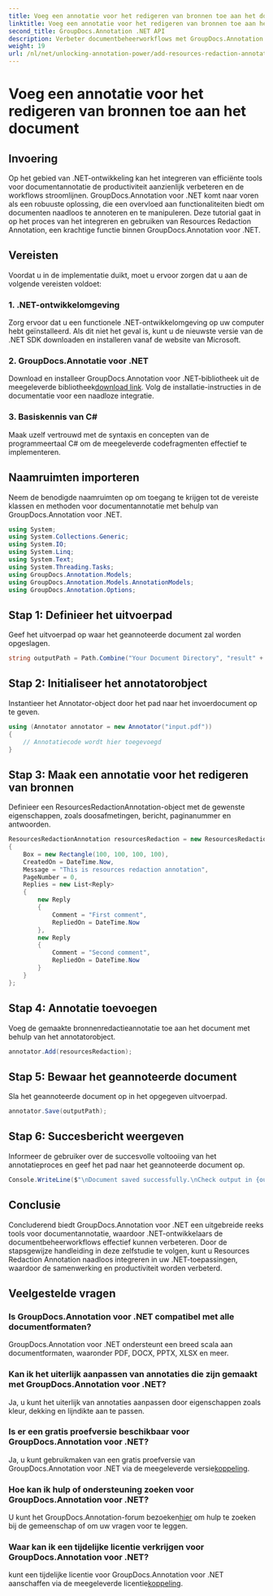 ```yaml
---
title: Voeg een annotatie voor het redigeren van bronnen toe aan het document
linktitle: Voeg een annotatie voor het redigeren van bronnen toe aan het document
second_title: GroupDocs.Annotation .NET API
description: Verbeter documentbeheerworkflows met GroupDocs.Annotation voor .NET. Integreer Resources Redaction Annotation naadloos in uw .NET voor een efficiënte werking.
weight: 19
url: /nl/net/unlocking-annotation-power/add-resources-redaction-annotation/
---
```


# Voeg een annotatie voor het redigeren van bronnen toe aan het document

## Invoering
Op het gebied van .NET-ontwikkeling kan het integreren van efficiënte tools voor documentannotatie de productiviteit aanzienlijk verbeteren en de workflows stroomlijnen. GroupDocs.Annotation voor .NET komt naar voren als een robuuste oplossing, die een overvloed aan functionaliteiten biedt om documenten naadloos te annoteren en te manipuleren. Deze tutorial gaat in op het proces van het integreren en gebruiken van Resources Redaction Annotation, een krachtige functie binnen GroupDocs.Annotation voor .NET.
## Vereisten
Voordat u in de implementatie duikt, moet u ervoor zorgen dat u aan de volgende vereisten voldoet:
### 1. .NET-ontwikkelomgeving
Zorg ervoor dat u een functionele .NET-ontwikkelomgeving op uw computer hebt geïnstalleerd. Als dit niet het geval is, kunt u de nieuwste versie van de .NET SDK downloaden en installeren vanaf de website van Microsoft.
### 2. GroupDocs.Annotatie voor .NET
 Download en installeer GroupDocs.Annotation voor .NET-bibliotheek uit de meegeleverde bibliotheek[download link](https://releases.groupdocs.com/annotation/net/). Volg de installatie-instructies in de documentatie voor een naadloze integratie.
### 3. Basiskennis van C#
Maak uzelf vertrouwd met de syntaxis en concepten van de programmeertaal C# om de meegeleverde codefragmenten effectief te implementeren.

## Naamruimten importeren
Neem de benodigde naamruimten op om toegang te krijgen tot de vereiste klassen en methoden voor documentannotatie met behulp van GroupDocs.Annotation voor .NET.

```csharp
using System;
using System.Collections.Generic;
using System.IO;
using System.Linq;
using System.Text;
using System.Threading.Tasks;
using GroupDocs.Annotation.Models;
using GroupDocs.Annotation.Models.AnnotationModels;
using GroupDocs.Annotation.Options;
```
## Stap 1: Definieer het uitvoerpad
Geef het uitvoerpad op waar het geannoteerde document zal worden opgeslagen.
```csharp
string outputPath = Path.Combine("Your Document Directory", "result" + Path.GetExtension("input.pdf"));
```
## Stap 2: Initialiseer het annotatorobject
Instantieer het Annotator-object door het pad naar het invoerdocument op te geven.
```csharp
using (Annotator annotator = new Annotator("input.pdf"))
{
    // Annotatiecode wordt hier toegevoegd
}
```
## Stap 3: Maak een annotatie voor het redigeren van bronnen
Definieer een ResourcesRedactionAnnotation-object met de gewenste eigenschappen, zoals doosafmetingen, bericht, paginanummer en antwoorden.
```csharp
ResourcesRedactionAnnotation resourcesRedaction = new ResourcesRedactionAnnotation
{
    Box = new Rectangle(100, 100, 100, 100),
    CreatedOn = DateTime.Now,
    Message = "This is resources redaction annotation",
    PageNumber = 0,
    Replies = new List<Reply>
    {
        new Reply
        {
            Comment = "First comment",
            RepliedOn = DateTime.Now
        },
        new Reply
        {
            Comment = "Second comment",
            RepliedOn = DateTime.Now
        }
    }
};
```
## Stap 4: Annotatie toevoegen
Voeg de gemaakte bronnenredactieannotatie toe aan het document met behulp van het annotatorobject.
```csharp
annotator.Add(resourcesRedaction);
```
## Stap 5: Bewaar het geannoteerde document
Sla het geannoteerde document op in het opgegeven uitvoerpad.
```csharp
annotator.Save(outputPath);
```
## Stap 6: Succesbericht weergeven
Informeer de gebruiker over de succesvolle voltooiing van het annotatieproces en geef het pad naar het geannoteerde document op.
```csharp
Console.WriteLine($"\nDocument saved successfully.\nCheck output in {outputPath}.");
```

## Conclusie
Concluderend biedt GroupDocs.Annotation voor .NET een uitgebreide reeks tools voor documentannotatie, waardoor .NET-ontwikkelaars de documentbeheerworkflows effectief kunnen verbeteren. Door de stapsgewijze handleiding in deze zelfstudie te volgen, kunt u Resources Redaction Annotation naadloos integreren in uw .NET-toepassingen, waardoor de samenwerking en productiviteit worden verbeterd.
## Veelgestelde vragen
### Is GroupDocs.Annotation voor .NET compatibel met alle documentformaten?
GroupDocs.Annotation voor .NET ondersteunt een breed scala aan documentformaten, waaronder PDF, DOCX, PPTX, XLSX en meer.
### Kan ik het uiterlijk aanpassen van annotaties die zijn gemaakt met GroupDocs.Annotation voor .NET?
Ja, u kunt het uiterlijk van annotaties aanpassen door eigenschappen zoals kleur, dekking en lijndikte aan te passen.
### Is er een gratis proefversie beschikbaar voor GroupDocs.Annotation voor .NET?
 Ja, u kunt gebruikmaken van een gratis proefversie van GroupDocs.Annotation voor .NET via de meegeleverde versie[koppeling](https://releases.groupdocs.com/).
### Hoe kan ik hulp of ondersteuning zoeken voor GroupDocs.Annotation voor .NET?
 U kunt het GroupDocs.Annotation-forum bezoeken[hier](https://forum.groupdocs.com/c/annotation/10) om hulp te zoeken bij de gemeenschap of om uw vragen voor te leggen.
### Waar kan ik een tijdelijke licentie verkrijgen voor GroupDocs.Annotation voor .NET?
 kunt een tijdelijke licentie voor GroupDocs.Annotation voor .NET aanschaffen via de meegeleverde licentie[koppeling](https://purchase.groupdocs.com/temporary-license/).